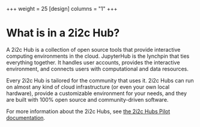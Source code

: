 +++
weight = 25
[design]
  columns = "1"
+++
# What is in a 2i2c Hub?

A 2i2c Hub is a collection of open source tools that provide interactive computing environments in the cloud. JupyterHub is the lynchpin that ties everything together. It handles user accounts, provides the interactive environment, and connects users with computational and data resources.

Every 2i2c Hub is tailored for the community that uses it. 2i2c Hubs can run on almost any kind of cloud infrastructure (or even your own local hardware), provide a customizable environment for your needs, and they are built with 100% open source and community-driven software.

For more information about the 2i2c Hubs, see [the 2i2c Hubs Pilot documentation](https://2i2c.org/pilot/infrastructure.html).
